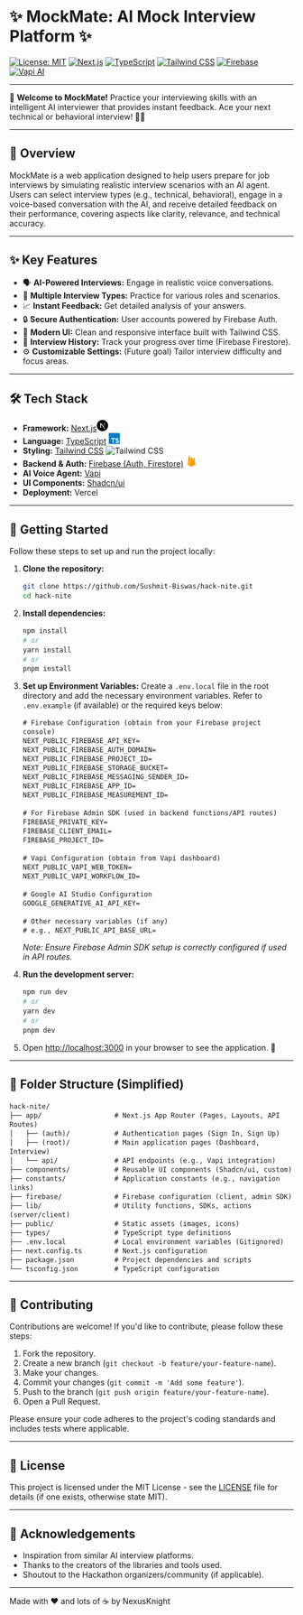 # ✨ MockMate: AI Mock Interview Platform ✨

[![License: MIT](https://img.shields.io/badge/License-MIT-yellow.svg)](https://opensource.org/licenses/MIT)
[![Next.js](https://img.shields.io/badge/Next.js-14+-black?logo=next.js&logoColor=white)](https://nextjs.org/)
[![TypeScript](https://img.shields.io/badge/TypeScript-5+-blue?logo=typescript&logoColor=white)](https://www.typescriptlang.org/)
[![Tailwind CSS](https://img.shields.io/badge/Tailwind_CSS-3+-cyan?logo=tailwindcss&logoColor=white)](https://tailwindcss.com/)
[![Firebase](https://img.shields.io/badge/Firebase-SDK_v9+-orange?logo=firebase&logoColor=white)](https://firebase.google.com/)
[![Vapi AI](https://img.shields.io/badge/Vapi-AI_Voice-lightgrey)](https://vapi.ai/)

---

🚀 **Welcome to MockMate!** Practice your interviewing skills with an intelligent AI interviewer that provides instant feedback. Ace your next technical or behavioral interview! 🤖💼

<!-- ![Project Banner Placeholder](https://via.placeholder.com/1200x400/cccccc/888888?text=MockMate+Project+Banner)
*(Suggestion: Replace the placeholder above with a cool banner for your project!)* -->

---

## 🌟 Overview

MockMate is a web application designed to help users prepare for job interviews by simulating realistic interview scenarios with an AI agent. Users can select interview types (e.g., technical, behavioral), engage in a voice-based conversation with the AI, and receive detailed feedback on their performance, covering aspects like clarity, relevance, and technical accuracy.

---

## ✨ Key Features

*   🗣️ **AI-Powered Interviews:** Engage in realistic voice conversations.
*   🧠 **Multiple Interview Types:** Practice for various roles and scenarios.
*   📈 **Instant Feedback:** Get detailed analysis of your answers.
*   🔒 **Secure Authentication:** User accounts powered by Firebase Auth.
*   🎨 **Modern UI:** Clean and responsive interface built with Tailwind CSS.
*   💾 **Interview History:** Track your progress over time (Firebase Firestore).
*   ⚙️ **Customizable Settings:** (Future goal) Tailor interview difficulty and focus areas.

---

## 🛠️ Tech Stack

*   **Framework:** [Next.js](https://nextjs.org/)<img src="https://raw.githubusercontent.com/devicons/devicon/master/icons/nextjs/nextjs-original.svg" alt="Next.js" width="20" height="20"/>
*   **Language:** [TypeScript](https://www.typescriptlang.org/) <img src="https://raw.githubusercontent.com/devicons/devicon/master/icons/typescript/typescript-original.svg" alt="TypeScript" width="20" height="20"/>
*   **Styling:** [Tailwind CSS](https://tailwindcss.com/) <img src="https://camo.githubusercontent.com/f36990f11f932129fd60e5d06de1d4340057f62caddd151453609d6ad28b069f/68747470733a2f2f6564656e742e6769746875622e696f2f537570657254696e7949636f6e732f696d616765732f7376672f7461696c77696e644373732e737667" alt="Tailwind CSS" width="20" height="20"/>
*   **Backend & Auth:** [Firebase (Auth, Firestore)](https://firebase.google.com/) <img src="https://raw.githubusercontent.com/devicons/devicon/master/icons/firebase/firebase-plain.svg" alt="Firebase" width="20" height="20"/>
*   **AI Voice Agent:** [Vapi](https://vapi.ai/)
*   **UI Components:** [Shadcn/ui](https://ui.shadcn.com/)
*   **Deployment:** Vercel

---

## 🚀 Getting Started

Follow these steps to set up and run the project locally:

1.  **Clone the repository:**
    ```bash
    git clone https://github.com/Sushmit-Biswas/hack-nite.git
    cd hack-nite
    ```

2.  **Install dependencies:**
    ```bash
    npm install
    # or
    yarn install
    # or
    pnpm install
    ```

3.  **Set up Environment Variables:**
    Create a `.env.local` file in the root directory and add the necessary environment variables. Refer to `.env.example` (if available) or the required keys below:
    ```plaintext
    # Firebase Configuration (obtain from your Firebase project console)
    NEXT_PUBLIC_FIREBASE_API_KEY=
    NEXT_PUBLIC_FIREBASE_AUTH_DOMAIN=
    NEXT_PUBLIC_FIREBASE_PROJECT_ID=
    NEXT_PUBLIC_FIREBASE_STORAGE_BUCKET=
    NEXT_PUBLIC_FIREBASE_MESSAGING_SENDER_ID=
    NEXT_PUBLIC_FIREBASE_APP_ID=
    NEXT_PUBLIC_FIREBASE_MEASUREMENT_ID=
    
    # For Firebase Admin SDK (used in backend functions/API routes)
    FIREBASE_PRIVATE_KEY=
    FIREBASE_CLIENT_EMAIL=
    FIREBASE_PROJECT_ID=

    # Vapi Configuration (obtain from Vapi dashboard)
    NEXT_PUBLIC_VAPI_WEB_TOKEN=
    NEXT_PUBLIC_VAPI_WORKFLOW_ID=

    # Google AI Studio Configuration
    GOOGLE_GENERATIVE_AI_API_KEY=

    # Other necessary variables (if any)
    # e.g., NEXT_PUBLIC_API_BASE_URL=
    ```
    *Note: Ensure Firebase Admin SDK setup is correctly configured if used in API routes.*

4.  **Run the development server:**
    ```bash
    npm run dev
    # or
    yarn dev
    # or
    pnpm dev
    ```

5.  Open [http://localhost:3000](http://localhost:3000) in your browser to see the application. 🎉

---

## 📁 Folder Structure (Simplified)

```
hack-nite/
├── app/                  # Next.js App Router (Pages, Layouts, API Routes)
│   ├── (auth)/           # Authentication pages (Sign In, Sign Up)
│   ├── (root)/           # Main application pages (Dashboard, Interview)
│   └── api/              # API endpoints (e.g., Vapi integration)
├── components/           # Reusable UI components (Shadcn/ui, custom)
├── constants/            # Application constants (e.g., navigation links)
├── firebase/             # Firebase configuration (client, admin SDK)
├── lib/                  # Utility functions, SDKs, actions (server/client)
├── public/               # Static assets (images, icons)
├── types/                # TypeScript type definitions
├── .env.local            # Local environment variables (Gitignored)
├── next.config.ts        # Next.js configuration
├── package.json          # Project dependencies and scripts
└── tsconfig.json         # TypeScript configuration
```

---

## 🤝 Contributing

Contributions are welcome! If you'd like to contribute, please follow these steps:

1.  Fork the repository.
2.  Create a new branch (`git checkout -b feature/your-feature-name`).
3.  Make your changes.
4.  Commit your changes (`git commit -m 'Add some feature'`).
5.  Push to the branch (`git push origin feature/your-feature-name`).
6.  Open a Pull Request.

Please ensure your code adheres to the project's coding standards and includes tests where applicable.

---

## 📜 License

This project is licensed under the MIT License - see the [LICENSE](LICENSE) file for details (if one exists, otherwise state MIT).

---

## 🙏 Acknowledgements

*   Inspiration from similar AI interview platforms.
*   Thanks to the creators of the libraries and tools used.
*   Shoutout to the Hackathon organizers/community (if applicable).

---

Made with ❤️ and lots of ☕ by NexusKnight
